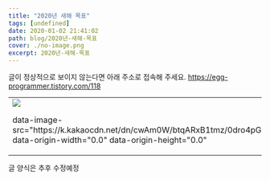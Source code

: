 ```yaml
---
title: "2020년 새해 목표"
tags: [undefined]
date: 2020-01-02 21:41:02
path: blog/2020년-새해-목표
cover: ./no-image.png
excerpt: 2020년-새해-목표
---
```

글이 정상적으로 보이지 않는다면 아래 주소로 접속해 주세요.
https://egg-programmer.tistory.com/118
<div class="imageblock dual" style="text-align: center;"><table border="0" cellpadding="0" cellspacing="5" style="margin: 0 auto;"><tr><td><img src="http://cfs.tistory.com/attach/3366738/kage@cwAm0W/btqARxB1tmz/0dro4pG8RZGGM15gee84nK/img.png"/><p class="cap1">data-image-src="https://k.kakaocdn.net/dn/cwAm0W/btqARxB1tmz/0dro4pG8RZGGM15gee84nK/img.png" data-origin-width="0.0" data-origin-height="0.0"</p></td><td><a href="https://egg-programmer.tistory.com/attachment/"><img alt="" src="https://t1.daumcdn.net/tistory_admin/assets/blog/20200615170305/blogs/image/extension/unknown.gif?_version_=20200615170305" style="vertical-align: middle;"> invalid-file</img></a></td></tr></table></div>

<p data-ke-size="size16" style="text-align: left;">글 양식은 추후 수정예정</p>
